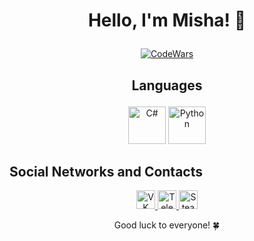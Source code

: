 # <p align="center">Hello, I'm Misha! 👋</p>

<p align="center">
  <a href="https://www.codewars.com/users/Friski">
    <img src="https://www.codewars.com/users/Friski/badges/large" alt="CodeWars" />
  </a>
</p>

## <p align="center">Languages</p>

<p align="center">
  <img src="https://simpleicons.org/icons/csharp.svg" width="60" alt="C#" />
  <img src="https://simpleicons.org/icons/python.svg" width="60" alt="Python" />
</p>

## Social Networks and Contacts

<p align="center">
  <a href="https://vk.com/sharkdas">
    <img src="https://simpleicons.org/icons/vk.svg" width="30" alt="VK" />
  </a>
  <a href="https://t.me/holdsnap00">
    <img src="https://simpleicons.org/icons/telegram.svg" width="30" alt="Telegram" />
  </a>
  <a href="https://steamcommunity.com/profiles/76561198322624145/">
    <img src="https://simpleicons.org/icons/steam.svg" width="30" alt="Steam" />
  </a>
</p>

<p align="center">Good luck to everyone! 🍀</p>
